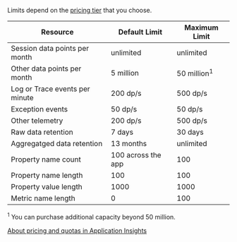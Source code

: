  Limits depend on the [pricing tier](http://azure.microsoft.com/pricing/details/application-insights/) that you choose.

**Resource** | **Default Limit** | **Maximum Limit**
-------- | ------------- | -------------
Session data points per month | unlimited | unlimited
Other data points per month | 5 million | 50 million<sup>1</sup>
Log or Trace events per minute | 200 dp/s | 500 dp/s
Exception events | 50 dp/s | 50 dp/s
Other telemetry | 200 dp/s | 500 dp/s
Raw  data retention |7 days| 30 days
Aggregatged data retention | 13 months | unlimited
Property name count | 100 across the app | 100
Property name length | 100 | 100
Property value length | 1000 | 1000
Metric name length |  0 | 100


<sup>1</sup> You can purchase additional capacity beyond 50 million.
 
[About pricing and quotas in Application Insights](app-insights-pricing.md)